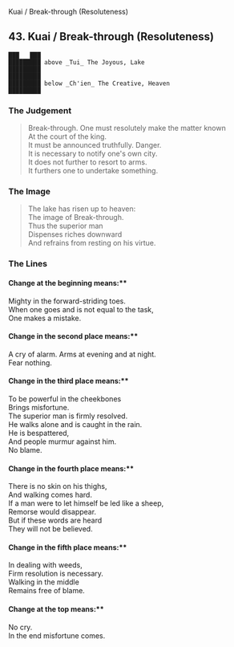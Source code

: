 Kuai / Break-through (Resoluteness)
## 43. Kuai / Break-through (Resoluteness)
    ███   ███
    █████████ above _Tui_ The Joyous, Lake  
    █████████
    █████████
    █████████ below _Ch'ien_ The Creative, Heaven  
    █████████
### The Judgement
> Break-through. One must resolutely make the matter known  
 At the court of the king.  
 It must be announced truthfully. Danger.  
 It is necessary to notify one's own city.  
 It does not further to resort to arms.  
 It furthers one to undertake something.
### The Image
> The lake has risen up to heaven:  
 The image of Break-through.  
 Thus the superior man  
 Dispenses riches downward  
 And refrains from resting on his virtue.
### The Lines

#### Change at the beginning means:**  
 Mighty in the forward-striding toes.  
 When one goes and is not equal to the task,  
 One makes a mistake.
#### Change in the second place means:**  
 A cry of alarm. Arms at evening and at night.  
 Fear nothing.
#### Change in the third place means:**  
 To be powerful in the cheekbones  
 Brings misfortune.  
 The superior man is firmly resolved.  
 He walks alone and is caught in the rain.  
 He is bespattered,  
 And people murmur against him.  
 No blame.
#### Change in the fourth place means:**  
 There is no skin on his thighs,  
 And walking comes hard.  
 If a man were to let himself be led like a sheep,  
 Remorse would disappear.  
 But if these words are heard  
 They will not be believed.
#### Change in the fifth place means:**  
 In dealing with weeds,  
 Firm resolution is necessary.  
 Walking in the middle  
 Remains free of blame.
#### Change at the top means:**  
 No cry.  
 In the end misfortune comes.



